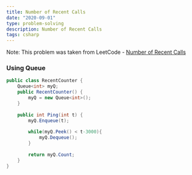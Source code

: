 ```yaml
---
title: Number of Recent Calls
date: "2020-09-01"
type: problem-solving
description: Number of Recent Calls
tags: csharp
---
```


Note: This problem was taken from LeetCode - [Number of Recent Calls](https://leetcode.com/problems/number-of-recent-calls/)

### Using Queue

```csharp
public class RecentCounter {
    Queue<int> myQ;
    public RecentCounter() {
        myQ = new Queue<int>();
    }
    
    public int Ping(int t) {
        myQ.Enqueue(t);
        
        while(myQ.Peek() < t-3000){
            myQ.Dequeue();
        }
        
        return myQ.Count;
    }
}
```
